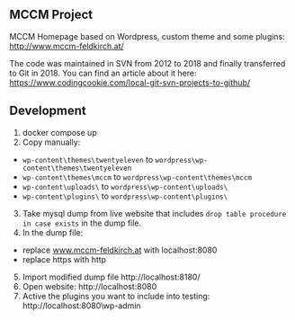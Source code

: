 ## MCCM Project

MCCM Homepage based on Wordpress, custom theme and some plugins: http://www.mccm-feldkirch.at/

The code was maintained in SVN from 2012 to 2018 and finally transferred to Git in 2018.
You can find an article about it here: https://www.codingcookie.com/local-git-svn-projects-to-github/

## Development

1. docker compose up
2. Copy manually:
- `wp-content\themes\twentyeleven` to `wordpress\wp-content\themes\twentyeleven`
- `wp-content\themes\mccm` to `wordpress\wp-content\themes\mccm`
- `wp-content\uploads\` to `wordpress\wp-content\uploads\`
- `wp-content\plugins\` to `wordpress\wp-content\plugins\`
3. Take mysql dump from live website that includes `drop table procedure in case exists` in the dump file.
4. In the dump file:
- replace www.mccm-feldkirch.at with localhost:8080
- replace https with http
5. Import modified dump file http://localhost:8180/
6. Open website: http://localhost:8080
7. Active the plugins you want to include into testing: http://localhost:8080\wp-admin
